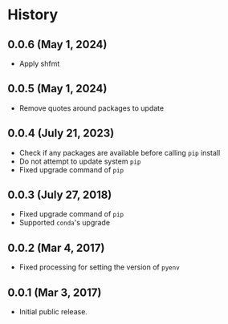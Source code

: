 # History

## 0.0.6 (May 1, 2024)

- Apply shfmt

## 0.0.5 (May 1, 2024)

- Remove quotes around packages to update

## 0.0.4 (July 21, 2023)

- Check if any packages are available before calling `pip` install
- Do not attempt to update system `pip`
- Fixed upgrade command of `pip`

## 0.0.3 (July 27, 2018)

- Fixed upgrade command of `pip`
- Supported `conda`'s upgrade

## 0.0.2 (Mar 4, 2017)

- Fixed processing for setting the version of `pyenv`

## 0.0.1 (Mar 3, 2017)

- Initial public release.
